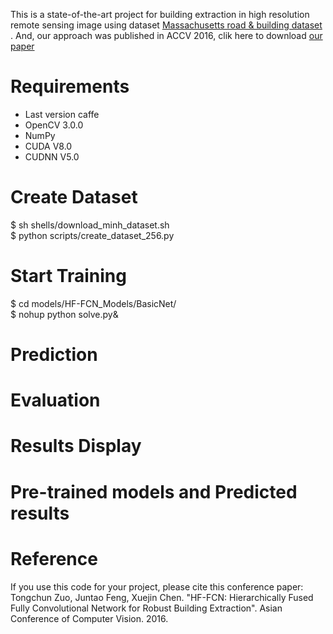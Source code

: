 This is a state-of-the-art project for building extraction in high resolution remote sensing image using dataset [Massachusetts road & building dataset](https://www.cs.toronto.edu/~vmnih/data/) . And, our approach was published in ACCV 2016, clik here to download [our paper](https://github.com/tczuo/HF-FCN-for-Robust-Building-Extraction/blob/master/0663.pdf)

# Requirements
- Last version caffe
- OpenCV 3.0.0
- NumPy
- CUDA V8.0
- CUDNN V5.0

# Create Dataset
  $ sh shells/download_minh_dataset.sh  <br />
  $ python scripts/create_dataset_256.py <br />
  
# Start Training
  $ cd models/HF-FCN_Models/BasicNet/ <br />
  $ nohup python solve.py& <br />

# Prediction

# Evaluation

# Results Display

# Pre-trained models and Predicted results


# Reference
If you use this code for your project, please cite this conference paper:
Tongchun Zuo, Juntao Feng, Xuejin Chen. "HF-FCN: Hierarchically Fused Fully Convolutional Network for Robust Building Extraction". Asian Conference of Computer Vision. 2016. 

